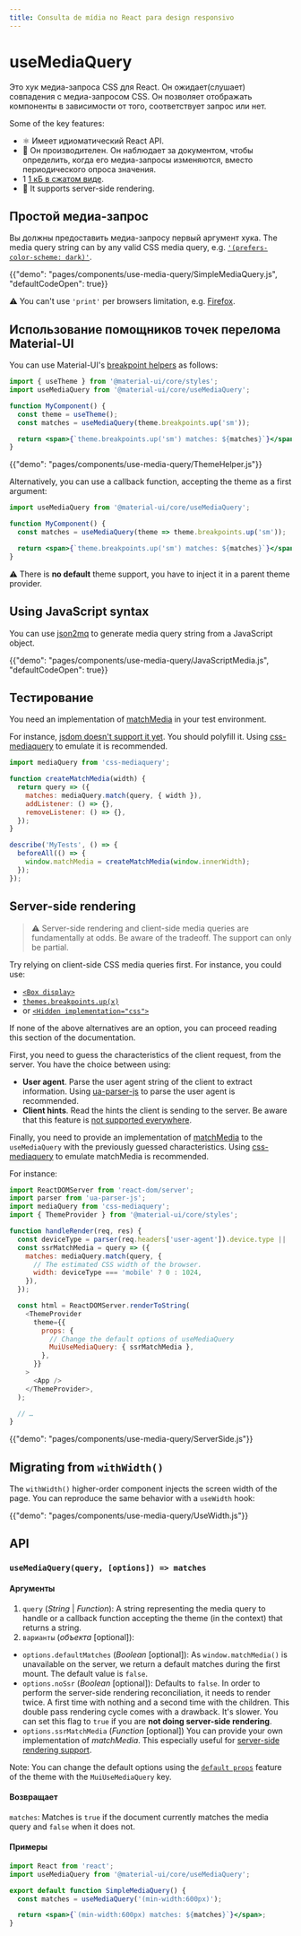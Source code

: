 ```yaml
---
title: Consulta de mídia no React para design responsivo
---
```


# useMediaQuery

<p class="description">Это хук медиа-запроса CSS для React. Он ожидает(слушает) совпадения с медиа-запросом CSS. Он позволяет отображать компоненты в зависимости от того, соответствует запрос или нет.</p>

Some of the key features:

- ⚛️ Имеет идиоматический React API.
- 🚀 Он производителен. Он наблюдает за документом, чтобы определить, когда его медиа-запросы изменяются, вместо периодического опроса значения.
- 1 [1 кБ в сжатом виде](/size-snapshot).
- 🤖 It supports server-side rendering.

## Простой медиа-запрос

Вы должны предоставить медиа-запросу первый аргумент хука. The media query string can by any valid CSS media query, e.g. [`'(prefers-color-scheme: dark)'`](/customization/palette/#user-preference).

{{"demo": "pages/components/use-media-query/SimpleMediaQuery.js", "defaultCodeOpen": true}}

⚠️ You can't use `'print'` per browsers limitation, e.g. [Firefox](https://bugzilla.mozilla.org/show_bug.cgi?id=774398).

## Использование помощников точек перелома Material-UI

You can use Material-UI's [breakpoint helpers](/customization/breakpoints/) as follows:

```jsx
import { useTheme } from '@material-ui/core/styles';
import useMediaQuery from '@material-ui/core/useMediaQuery';

function MyComponent() {
  const theme = useTheme();
  const matches = useMediaQuery(theme.breakpoints.up('sm'));

  return <span>{`theme.breakpoints.up('sm') matches: ${matches}`}</span>;
}
```

{{"demo": "pages/components/use-media-query/ThemeHelper.js"}}

Alternatively, you can use a callback function, accepting the theme as a first argument:

```jsx
import useMediaQuery from '@material-ui/core/useMediaQuery';

function MyComponent() {
  const matches = useMediaQuery(theme => theme.breakpoints.up('sm'));

  return <span>{`theme.breakpoints.up('sm') matches: ${matches}`}</span>;
}
```

⚠️ There is **no default** theme support, you have to inject it in a parent theme provider.

## Using JavaScript syntax

You can use [json2mq](https://github.com/akiran/json2mq) to generate media query string from a JavaScript object.

{{"demo": "pages/components/use-media-query/JavaScriptMedia.js", "defaultCodeOpen": true}}

## Тестирование

You need an implementation of [matchMedia](https://developer.mozilla.org/en-US/docs/Web/API/Window/matchMedia) in your test environment.

For instance, [jsdom doesn't support it yet](https://github.com/jsdom/jsdom/blob/master/test/web-platform-tests/to-upstream/html/browsers/the-window-object/window-properties-dont-upstream.html). You should polyfill it. Using [css-mediaquery](https://github.com/ericf/css-mediaquery) to emulate it is recommended.

```js
import mediaQuery from 'css-mediaquery';

function createMatchMedia(width) {
  return query => ({
    matches: mediaQuery.match(query, { width }),
    addListener: () => {},
    removeListener: () => {},
  });
}

describe('MyTests', () => {
  beforeAll(() => {
    window.matchMedia = createMatchMedia(window.innerWidth);
  });
});
```

## Server-side rendering

> ⚠️ Server-side rendering and client-side media queries are fundamentally at odds. Be aware of the tradeoff. The support can only be partial.

Try relying on client-side CSS media queries first. For instance, you could use:

- [`<Box display>`](/system/display/#hiding-elements)
- [`themes.breakpoints.up(x)`](/customization/breakpoints/#css-media-queries)
- or [`<Hidden implementation="css">`](/components/hidden/#css)

If none of the above alternatives are an option, you can proceed reading this section of the documentation.

First, you need to guess the characteristics of the client request, from the server. You have the choice between using:

- **User agent**. Parse the user agent string of the client to extract information. Using [ua-parser-js](https://github.com/faisalman/ua-parser-js) to parse the user agent is recommended.
- **Client hints**. Read the hints the client is sending to the server. Be aware that this feature is [not supported everywhere](https://caniuse.com/#search=client%20hint).

Finally, you need to provide an implementation of [matchMedia](https://developer.mozilla.org/en-US/docs/Web/API/Window/matchMedia) to the `useMediaQuery` with the previously guessed characteristics. Using [css-mediaquery](https://github.com/ericf/css-mediaquery) to emulate matchMedia is recommended.

For instance:

```js
import ReactDOMServer from 'react-dom/server';
import parser from 'ua-parser-js';
import mediaQuery from 'css-mediaquery';
import { ThemeProvider } from '@material-ui/core/styles';

function handleRender(req, res) {
  const deviceType = parser(req.headers['user-agent']).device.type || 'desktop';
  const ssrMatchMedia = query => ({
    matches: mediaQuery.match(query, {
      // The estimated CSS width of the browser.
      width: deviceType === 'mobile' ? 0 : 1024,
    }),
  });

  const html = ReactDOMServer.renderToString(
    <ThemeProvider
      theme={{
        props: {
          // Change the default options of useMediaQuery
          MuiUseMediaQuery: { ssrMatchMedia },
        },
      }}
    >
      <App />
    </ThemeProvider>,
  );

  // …
}
```

{{"demo": "pages/components/use-media-query/ServerSide.js"}}

## Migrating from `withWidth()`

The `withWidth()` higher-order component injects the screen width of the page. You can reproduce the same behavior with a `useWidth` hook:

{{"demo": "pages/components/use-media-query/UseWidth.js"}}

## API

### `useMediaQuery(query, [options]) => matches`

#### Аргументы

1. `query` (*String* | *Function*): A string representing the media query to handle or a callback function accepting the theme (in the context) that returns a string.
2. `варианты` (*объекта* [optional]): 
  - `options.defaultMatches` (*Boolean* [optional]): As `window.matchMedia()` is unavailable on the server, we return a default matches during the first mount. The default value is `false`.
  - `options.noSsr` (*Boolean* [optional]): Defaults to `false`. In order to perform the server-side rendering reconciliation, it needs to render twice. A first time with nothing and a second time with the children. This double pass rendering cycle comes with a drawback. It's slower. You can set this flag to `true` if you are **not doing server-side rendering**.
  - `options.ssrMatchMedia` (*Function* [optional]) You can provide your own implementation of *matchMedia*. This especially useful for [server-side rendering support](#server-side-rendering).

Note: You can change the default options using the [`default props`](/customization/globals/#default-props) feature of the theme with the `MuiUseMediaQuery` key.

#### Возвращает

`matches`: Matches is `true` if the document currently matches the media query and `false` when it does not.

#### Примеры

```jsx
import React from 'react';
import useMediaQuery from '@material-ui/core/useMediaQuery';

export default function SimpleMediaQuery() {
  const matches = useMediaQuery('(min-width:600px)');

  return <span>{`(min-width:600px) matches: ${matches}`}</span>;
}
```